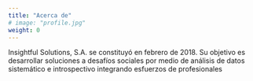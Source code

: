 ```yaml
---
title: "Acerca de"
# image: "profile.jpg"
weight: 0
---
```


Insightful Solutions, S.A. se constituyó en febrero de 2018. Su objetivo es desarrollar soluciones a desafíos sociales por medio de análisis de datos sistemático e introspectivo integrando esfuerzos de profesionales 
